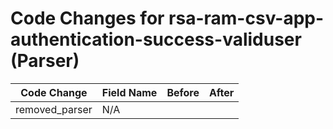 # Code Changes for rsa-ram-csv-app-authentication-success-validuser (Parser)

| Code Change | Field Name | Before | After |
|-------------|------------|--------|-------|
| removed_parser | N/A |  |  |